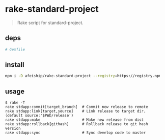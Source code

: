 # rake-standard-project
> Rake script for standard-project.

## deps
```rb
# Gemfile
```

## install
```bash
npm i -D afeiship/rake-standard-project --registry=https://registry.npm.taobao.org
```

## usage
~~~
$ rake -T
rake stdapp:commit[target_branch]  # Commit new release to remote
rake stdapp:link[target,source]    # Link release to target dir.(default source:'$PWD/release')
rake stdapp:make                   # Make new release from dist
rake stdapp:rollback[githash]      # Rollback release to git hash version
rake stdapp:sync                   # Sync develop code to master
~~~
